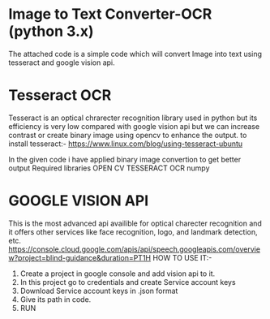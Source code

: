 # Image to Text Converter-OCR  (python 3.x)
The attached code is a simple code which will convert Image into text using tesseract and google vision api.

# Tesseract OCR
Tesseract is an optical chrarecter recognition library used in python but its efficiency is very low compared with google vision api but we can increase contrast or create binary image using opencv to enhance the output.
to install tesseract:-
  https://www.linux.com/blog/using-tesseract-ubuntu
  
 In the given code i have applied binary image convertion to get better output
Required libraries
  OPEN CV
  TESSERACT OCR
  numpy
  
# GOOGLE VISION API
This is the most advanced api availible for optical charecter recognition and it offers other services like face recognition,  logo, and landmark detection, etc. 
https://console.cloud.google.com/apis/api/speech.googleapis.com/overview?project=blind-guidance&duration=PT1H
HOW TO USE IT:-
  1. Create a project in google console and add vision api to it.
  2. In this project go to credentials and create Service account keys
  3. Download Service account keys in .json format 
  4. Give its path in code.
  5. RUN
